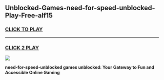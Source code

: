 
## Unblocked-Games-need-for-speed-unblocked-Play-Free-alf15
<h3>
<a href="https://premium76.site?title=need-for-speed-unblocked&ref=18A1">CLICK TO PLAY</a></h3>
<hr>

<h3>
<a href="https://premium76.site?title=need-for-speed-unblocked&ref=18A1">CLICK 2 PLAY</a>
  
</h3>

<a href="https://premium76.site?title=need-for-speed-unblocked&ref=18A1"><img src="https://clearcache.store/games.png"></a>


**need-for-speed-unblocked games unblocked: Your Gateway to Fun and Accessible Online Gaming**

